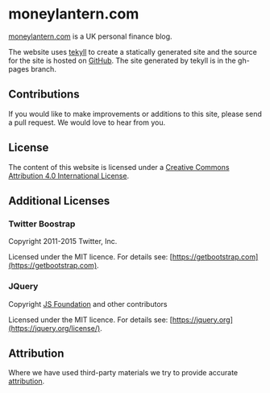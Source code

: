 moneylantern.com
================

[moneylantern.com](http://moneylantern.com) is a UK personal finance blog.

The website uses [tekyll](https://github.com/lawrencewoodman/tekyll) to create a statically generated site and the source for the site is hosted on [GitHub](http://github.com/vlifesystems/moneylantern.com).  The site generated by tekyll is in the gh-pages branch.

Contributions
-------------
If you would like to make improvements or additions to this site, please send a pull request. We would love to hear from you.

License
-------
The content of this website is licensed under a [Creative Commons Attribution 4.0 International License](http://creativecommons.org/licenses/by/4.0/).

Additional Licenses
-------------------

### Twitter Boostrap

Copyright 2011-2015 Twitter, Inc.

Licensed under the MIT licence.  For details see: [https://getbootstrap.com](https://getbootstrap.com).

### JQuery

Copyright [JS Foundation](https://js.foundation/) and other contributors

Licensed under the MIT licence.  For details see: [https://jquery.org](https://jquery.org/license/).

Attribution
-----------
Where we have used third-party materials we try to provide accurate [attribution](https://github.com/vlifesystems/moneylantern.com/blob/master/attribution.md).
